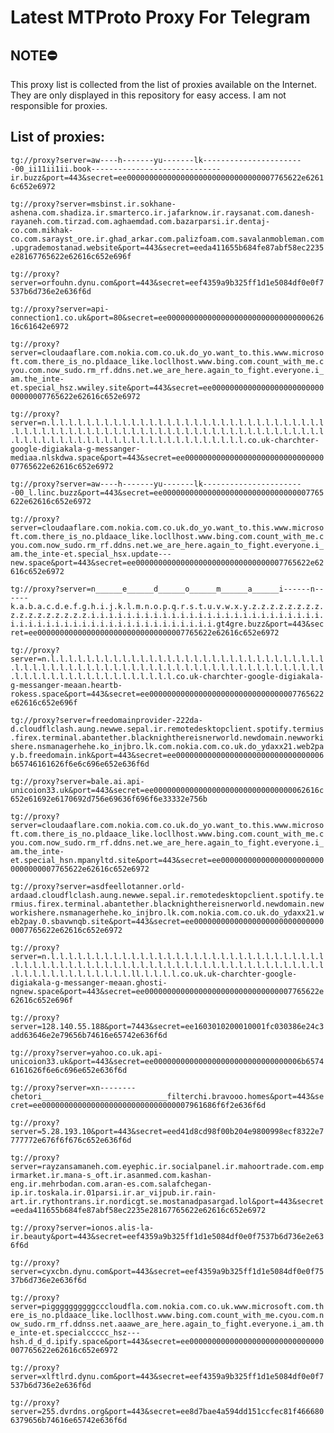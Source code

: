 # Latest MTProto Proxy For Telegram

## NOTE⛔

This proxy list is collected from the list of proxies available on the Internet. They are only displayed in this repository for easy access. I am not responsible for proxies.

## List of proxies:

`tg://proxy?server=aw----h-------yu-------lk-----------------------00_ii11ii1ii.book-----------------------------ir.buzz&port=443&secret=ee000000000000000000000000000000007765622e62616c652e6972`

`tg://proxy?server=msbinst.ir.sokhane-ashena.com.shadiza.ir.smarterco.ir.jafarknow.ir.raysanat.com.danesh-rayaneh.com.tirzad.com.aghaemdad.com.bazarparsi.ir.dentaj-co.com.mikhak-co.com.sarayst_ore.ir.ghad_arkar.com.palizfoam.com.savalanmobleman.com.upgrademostanad.website&port=443&secret=eeda411655b684fe87abf58ec2235e28167765622e62616c652e696f`

`tg://proxy?server=orfouhn.dynu.com&port=443&secret=eef4359a9b325ff1d1e5084df0e0f7537b6d736e2e636f6d`

`tg://proxy?server=api-connection1.co.uk&port=80&secret=ee0000000000000000000000000000000062616c61642e6972`

`tg://proxy?server=cloudaaflare.com.nokia.com.co.uk.do_yo.want_to.this.www.microsoft.com.there_is_no.pldaace_like.locllhost.www.bing.com.count_with_me.cyou.com.now_sudo.rm_rf.ddns.net.we_are_here.again_to_fight.everyone.i_am.the_inte-et.special_hsz.wwiley.site&port=443&secret=ee000000000000000000000000000000007765622e62616c652e6972`

`tg://proxy?server=n.l.l.l.l.l.l.l.l.l.l.l.l.l.l.l.l.l.l.l.l.l.l.l.l.l.l.l.l.l.l.l.l.l.l.l.l.l.l.l.l.l.l.l.l.l.l.l.l.l.l.l.l.l.l.l.l.l.l.l.l.l.l.l.l.l.l.l.l.l.l.l.l.l.l.l.l.l.l.l.l.l.l.l.l.l.l.l.l.l.l.l.l.co.uk-charchter-google-digiakala-g-messanger-mediaa.nlskdwa.space&port=443&secret=ee000000000000000000000000000000007765622e62616c652e6972`

`tg://proxy?server=aw----h-------yu-------lk-----------------------00_l.linc.buzz&port=443&secret=ee000000000000000000000000000000007765622e62616c652e6972`

`tg://proxy?server=cloudaaflare.com.nokia.com.co.uk.do_yo.want_to.this.www.microsoft.com.there_is_no.pldaace_like.locllhost.www.bing.com.count_with_me.cyou.com.now_sudo.rm_rf.ddns.net.we_are_here.again_to_fight.everyone.i_am.the_inte-et.special_hsx.update---new.space&port=443&secret=ee000000000000000000000000000000007765622e62616c652e6972`

`tg://proxy?server=n______e______d______o______m______a______i------n------k.a.b.a.c.d.e.f.g.h.i.j.k.l.m.n.o.p.q.r.s.t.u.v.w.x.y.z.z.z.z.z.z.z.z.z.z.z.z.z.z.z.z.z.i.i.i.i.i.i.i.i.i.i.i.i.i.i.i.i.i.i.i.i.i.i.i.i.i.i.i.i.i.i.i.i.i.i.i.i.i.i.i.i.i.i.i.i.i.i.i.i.i.gt4gre.buzz&port=443&secret=ee000000000000000000000000000000007765622e62616c652e6972`

`tg://proxy?server=n.l.l.l.l.l.l.l.l.l.l.l.l.l.l.l.l.l.l.l.l.l.l.l.l.l.l.l.l.l.l.l.l.l.l.l.l.l.l.l.l.l.l.l.l.l.l.l.l.l.l.l.l.l.l.l.l.l.l.l.l.l.l.l.l.l.l.l.l.l.l.l.l.l.l.l.l.l.l.l.l.l.l.l.l.co.uk-charchter-google-digiakala-g-messanger-meaan.heartb-rokess.space&port=443&secret=ee000000000000000000000000000000007765622e62616c652e696f`

`tg://proxy?server=freedomainprovider-222da-d.cloudflclash.aung.newwe.sepal.ir.remotedesktopclient.spotify.termius.firex.terminal.abantether.blacknighthereisnerworld.newdomain.newworkishere.nsmanagerhehe.ko_injbro.lk.com.nokia.com.co.uk.do_ydaxx21.web2pay.b.freedomain.ink&port=443&secret=ee000000000000000000000000000000006b65746161626f6e6c696e652e636f6d`

`tg://proxy?server=bale.ai.api-unicoion33.uk&port=443&secret=ee0000000000000000000000000000000062616c652e61692e6170692d756e69636f696f6e33332e756b`

`tg://proxy?server=cloudaaflare.com.nokia.com.co.uk.do_yo.want_to.this.www.microsoft.com.there_is_no.pldaace_like.locllhost.www.bing.com.count_with_me.cyou.com.now_sudo.rm_rf.ddns.net.we_are_here.again_to_fight.everyone.i_am.the_inte-et.special_hsn.mpanyltd.site&port=443&secret=ee000000000000000000000000000000007765622e62616c652e6972`

`tg://proxy?server=asdfeellotanner.orld-ardaad.cloudflclash.aung.newwe.sepal.ir.remotedesktopclient.spotify.termius.firex.terminal.abantether.blacknighthereisnerworld.newdomain.newworkishere.nsmanagerhehe.ko_injbro.lk.com.nokia.com.co.uk.do_ydaxx21.web2pay.0.sbavwnqb.site&port=443&secret=ee000000000000000000000000000000007765622e62616c652e6972`

`tg://proxy?server=n.l.l.l.l.l.l.l.l.l.l.l.l.l.l.l.l.l.l.l.l.l.l.l.l.l.l.l.l.l.l.l.l.l.l.l.l.l.l.l.l.l.l.l.l.l.l.l.l.l.l.l.l.l.l.l.l.l.l.l.l.l.l.l.l.l.l.l.l.l.l.l.l.l.l.l.l.l.l.l.ll.l.l.l.l.co.uk.uk-charchter-google-digiakala-g-messanger-meaan.ghosti-ngnew.space&port=443&secret=ee000000000000000000000000000000007765622e62616c652e696f`

`tg://proxy?server=128.140.55.188&port=7443&secret=ee1603010200010001fc030386e24c3add63646e2e79656b74616e65742e636f6d`

`tg://proxy?server=yahoo.co.uk.api-unicoion33.uk&port=443&secret=ee000000000000000000000000000000006b65746161626f6e6c696e652e636f6d`

`tg://proxy?server=xn--------chetori____________________________filterchi.bravooo.homes&port=443&secret=ee000000000000000000000000000000007961686f6f2e636f6d`

`tg://proxy?server=5.28.193.10&port=443&secret=eed41d8cd98f00b204e9800998ecf8322e7777772e676f6f676c652e636f6d`

`tg://proxy?server=rayzansamaneh.com.eyephic.ir.socialpanel.ir.mahoortrade.com.empirmarket.ir.mana-s_oft.ir.asanmed.com.kashan-eng.ir.mehrbodan.com.aran-es.com.salafchegan-ip.ir.toskala.ir.01parsi.ir.ar_vijpub.ir.rain-art.ir.rythontrans.ir.nordicgt.se.mostanadpasargad.lol&port=443&secret=eeda411655b684fe87abf58ec2235e28167765622e62616c652e6972`

`tg://proxy?server=ionos.alis-la-ir.beauty&port=443&secret=eef4359a9b325ff1d1e5084df0e0f7537b6d736e2e636f6d`

`tg://proxy?server=cyxcbn.dynu.com&port=443&secret=eef4359a9b325ff1d1e5084df0e0f7537b6d736e2e636f6d`

`tg://proxy?server=piggggggggggcccloudfla.com.nokia.com.co.uk.www.microsoft.com.there_is_no.pldaace_like.locllhost.www.bing.com.count_with_me.cyou.com.now_sudo.rm_rf.ddnss.net.aaawe_are_here.again_to_fight.everyone.i_am.the_inte-et.specialccccc_hsz---hsh.d_d_d.ipify.space&port=443&secret=ee000000000000000000000000000000007765622e62616c652e6972`

`tg://proxy?server=xlftlrd.dynu.com&port=443&secret=eef4359a9b325ff1d1e5084df0e0f7537b6d736e2e636f6d`

`tg://proxy?server=255.dvrdns.org&port=443&secret=ee8d7bae4a594dd151ccfec81f4666806379656b74616e65742e636f6d`

